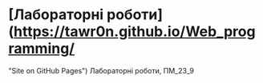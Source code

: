 # [Лабораторні роботи] (https://tawr0n.github.io/Web_programming/
"Site on GitHub Pages")
Лабораторні роботи, ПМ_23_9